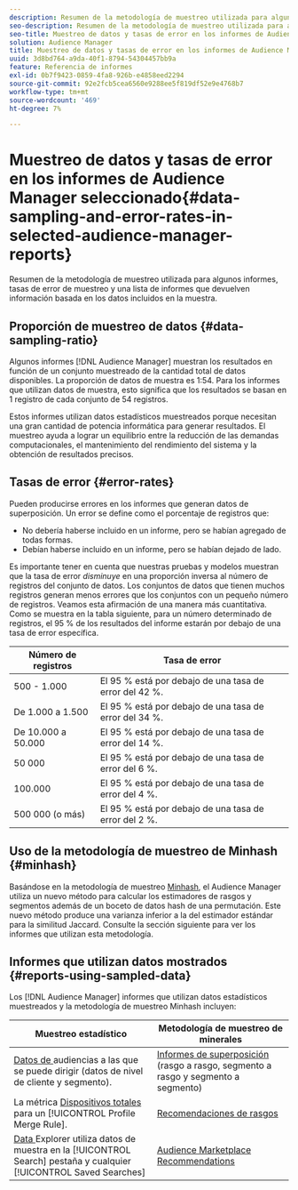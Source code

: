 ```yaml
---
description: Resumen de la metodología de muestreo utilizada para algunos informes, tasas de error de muestreo y una lista de informes que devuelven información basada en los datos incluidos en la muestra.
seo-description: Resumen de la metodología de muestreo utilizada para algunos informes, tasas de error de muestreo y una lista de informes que devuelven información basada en los datos incluidos en la muestra.
seo-title: Muestreo de datos y tasas de error en los informes de Audience Manager seleccionado
solution: Audience Manager
title: Muestreo de datos y tasas de error en los informes de Audience Manager seleccionado
uuid: 3d8bd764-a9da-40f1-8794-54304457bb9a
feature: Referencia de informes
exl-id: 0b7f9423-0859-4fa8-926b-e4858eed2294
source-git-commit: 92e2fcb5cea6560e9288ee5f819df52e9e4768b7
workflow-type: tm+mt
source-wordcount: '469'
ht-degree: 7%

---
```


# Muestreo de datos y tasas de error en los informes de Audience Manager seleccionado{#data-sampling-and-error-rates-in-selected-audience-manager-reports}

Resumen de la metodología de muestreo utilizada para algunos informes, tasas de error de muestreo y una lista de informes que devuelven información basada en los datos incluidos en la muestra.

## Proporción de muestreo de datos {#data-sampling-ratio}

Algunos informes [!DNL Audience Manager] muestran los resultados en función de un conjunto muestreado de la cantidad total de datos disponibles. La proporción de datos de muestra es 1:54. Para los informes que utilizan datos de muestra, esto significa que los resultados se basan en 1 registro de cada conjunto de 54 registros.

Estos informes utilizan datos estadísticos muestreados porque necesitan una gran cantidad de potencia informática para generar resultados. El muestreo ayuda a lograr un equilibrio entre la reducción de las demandas computacionales, el mantenimiento del rendimiento del sistema y la obtención de resultados precisos.

<!--

## Minimum Requirements {#minimum-requirements}

>[!NOTE]
>
>The minimum requirements listed below apply to Overlap reports only.

Overlap reports ([trait-to-trait](/help/using/reporting/dynamic-reports/trait-trait-overlap-report.md), [segment-to-trait](/help/using/reporting/dynamic-reports/segment-trait-overlap-report.md), and [segment-to-segment](/help/using/reporting/dynamic-reports/segment-segment-overlap-report.md)) exclude traits and segments when they do not meet the minimum unique visitor requirements. These minimum requirements are as follows:

* Traits: 28,000 [unique trait realizations](/help/using/features/traits/trait-and-segment-qualification-reference).
* Segments: 70,000 real-time users over a 14-day period.

-->

## Tasas de error {#error-rates}

Pueden producirse errores en los informes que generan datos de superposición. Un error se define como el porcentaje de registros que:

* No debería haberse incluido en un informe, pero se habían agregado de todas formas.
* Debían haberse incluido en un informe, pero se habían dejado de lado.

Es importante tener en cuenta que nuestras pruebas y modelos muestran que la tasa de error *disminuye* en una proporción inversa al número de registros del conjunto de datos. Los conjuntos de datos que tienen muchos registros generan menos errores que los conjuntos con un pequeño número de registros. Veamos esta afirmación de una manera más cuantitativa. Como se muestra en la tabla siguiente, para un número determinado de registros, el 95 % de los resultados del informe estarán por debajo de una tasa de error específica.

| Número de registros | Tasa de error |
|--- |--- |
| 500 - 1.000 | El 95 % está por debajo de una tasa de error del 42 %. |
| De 1.000 a 1.500 | El 95 % está por debajo de una tasa de error del 34 %. |
| De 10.000 a 50.000 | El 95 % está por debajo de una tasa de error del 14 %. |
| 50 000 | El 95 % está por debajo de una tasa de error del 6 %. |
| 100.000 | El 95 % está por debajo de una tasa de error del 4 %. |
| 500 000 (o más) | El 95 % está por debajo de una tasa de error del 2 %. |

## Uso de la metodología de muestreo de Minhash {#minhash}

Basándose en la metodología de muestreo [Minhash](https://en.wikipedia.org/wiki/MinHash), el Audience Manager utiliza un nuevo método para calcular los estimadores de rasgos y segmentos además de un boceto de datos hash de una permutación. Este nuevo método produce una varianza inferior a la del estimador estándar para la similitud Jaccard. Consulte la sección siguiente para ver los informes que utilizan esta metodología.

<!--

Some Audience Manager reports use the minhash sampling methodology to compute trait and segment overlaps and similarity scores. Audience Manager calculates the [!UICONTROL Trait Similarity Score] between two traits by computing the intersection and union in terms of the number of [!UICONTROL Unique User IDs] (UUIDs) and then divides the two. For two traits A and B, the calculation looks like this:

![jaccard-similarity](/help/using/features/segments/assets/jaccard_similarity.png)

-->

## Informes que utilizan datos mostrados {#reports-using-sampled-data}

Los [!DNL Audience Manager] informes que utilizan datos estadísticos muestreados y la metodología de muestreo Minhash incluyen:

<!--

* [Overlap reports](../reporting/dynamic-reports/dynamic-reports.md#interactive-and-overlap-reports) (trait-to-trait, segment-to-trait, and segment-to-segment).
* [Addressable Audience](../features/addressable-audiences.md) data (customer- and segment-level data). 
* The [Total Devices](../features/profile-merge-rules/profile-link-metrics.md#merge-rule-metrics) metric for a [!UICONTROL Profile Merge Rule].
* [Data Explorer](../features/data-explorer/data-explorer-signals-search/data-explorer-search-pairs.md) uses sampled data in the [!UICONTROL Search] tab and any [!UICONTROL Saved Searches].

Reports that use Minhash sampling methodology:

-->

| Muestreo estadístico | Metodología de muestreo de minerales |
|--- |--- |
| [Datos de ](../features/addressable-audiences.md) audiencias a las que se puede dirigir (datos de nivel de cliente y segmento). | [Informes de superposición](../reporting/dynamic-reports/dynamic-reports.md#interactive-and-overlap-reports)  (rasgo a rasgo, segmento a rasgo y segmento a segmento) |
| La métrica [Dispositivos totales](../features/profile-merge-rules/profile-link-metrics.md#merge-rule-metrics) para un [!UICONTROL Profile Merge Rule]. | [Recomendaciones de rasgos](/help/using/features/segments/trait-recommendations.md) |
| [Data ](../features/data-explorer/data-explorer-signals-search/data-explorer-search-pairs.md) Explorer utiliza datos de muestra en la  [!UICONTROL Search] pestaña y cualquier  [!UICONTROL Saved Searches] | [Audience Marketplace Recommendations](/help/using/features/audience-marketplace/marketplace-data-buyers/marketplace-data-buyers.md#finding-similar-traits) |
